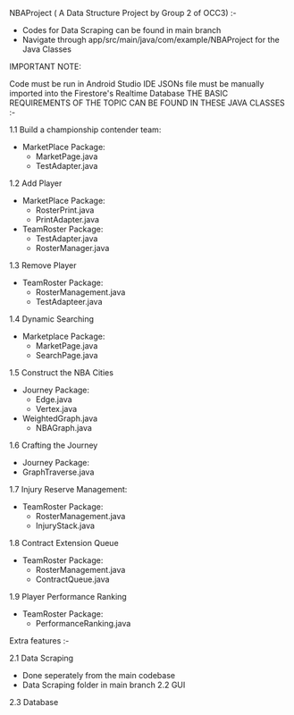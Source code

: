 NBAProject ( A Data Structure Project by Group 2 of OCC3) :-

- Codes for Data Scraping can be found in main branch
- Navigate through app/src/main/java/com/example/NBAProject for the Java Classes

IMPORTANT NOTE:

Code must be run in Android Studio IDE
JSONs file must be manually imported into the Firestore's Realtime Database
THE BASIC REQUIREMENTS OF THE TOPIC CAN BE FOUND IN THESE JAVA CLASSES :-

1.1 Build a championship contender team:
- MarketPlace Package:
  - MarketPage.java
  - TestAdapter.java
  
1.2 Add Player
- MarketPlace Package:
  - RosterPrint.java
  - PrintAdapter.java
- TeamRoster Package:
  - TestAdapter.java
  - RosterManager.java
  
1.3 Remove Player
- TeamRoster Package:
  - RosterManagement.java
  - TestAdapteer.java
  
1.4 Dynamic Searching
- Marketplace Package:
  - MarketPage.java
  - SearchPage.java
  
1.5 Construct the NBA Cities
- Journey Package:
  - Edge.java
  - Vertex.java
- WeightedGraph.java
  - NBAGraph.java

1.6 Crafting the Journey
- Journey Package:
- GraphTraverse.java

1.7 Injury Reserve Management:
- TeamRoster Package:
  - RosterManagement.java
  - InjuryStack.java
    
1.8 Contract Extension Queue
- TeamRoster Package:
  - RosterManagement.java
  - ContractQueue.java
  
1.9 Player Performance Ranking
- TeamRoster Package:
  - PerformanceRanking.java
 
    
Extra features :-

2.1 Data Scraping

- Done seperately from the main codebase
- Data Scraping folder in main branch
2.2 GUI

2.3 Database
